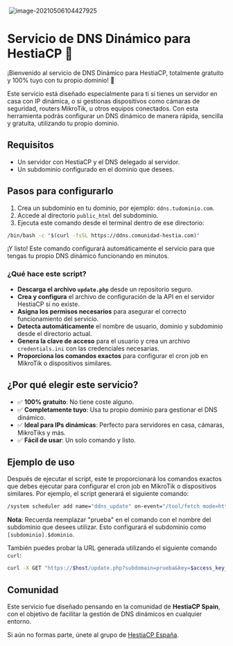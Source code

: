 ​                                                                                   ![[image-20210506104427925](https://t.me/aitorroma)](https://tva1.sinaimg.cn/large/008i3skNgy1gq8sv4q7cqj303k03kweo.jpg)



# Servicio de DNS Dinámico para HestiaCP 🚀

¡Bienvenido al servicio de DNS Dinámico para HestiaCP, totalmente gratuito y 100% tuyo con tu propio dominio! 🎉

Este servicio está diseñado especialmente para ti si tienes un servidor en casa con IP dinámica, o si gestionas dispositivos como cámaras de seguridad, routers MikroTik, u otros equipos conectados. Con esta herramienta podrás configurar un DNS dinámico de manera rápida, sencilla y gratuita, utilizando tu propio dominio.

## Requisitos

- Un servidor con HestiaCP y el DNS delegado al servidor.
- Un subdominio configurado en el dominio que desees.

## Pasos para configurarlo

1. Crea un subdominio en tu dominio, por ejemplo: `ddns.tudominio.com`.
2. Accede al directorio `public_html` del subdominio.
3. Ejecuta este comando desde el terminal dentro de ese directorio:

```bash
/bin/bash -c "$(curl -fsSL https://ddns.comunidad-hestia.com)"
```

¡Y listo! Este comando configurará automáticamente el servicio para que tengas tu propio DNS dinámico funcionando en minutos.

### ¿Qué hace este script?

- **Descarga el archivo `update.php`** desde un repositorio seguro.
- **Crea y configura** el archivo de configuración de la API en el servidor HestiaCP si no existe.
- **Asigna los permisos necesarios** para asegurar el correcto funcionamiento del servicio.
- **Detecta automáticamente** el nombre de usuario, dominio y subdominio desde el directorio actual.
- **Genera la clave de acceso** para el usuario y crea un archivo `credentials.ini` con las credenciales necesarias.
- **Proporciona los comandos exactos** para configurar el cron job en MikroTik o dispositivos similares.

## ¿Por qué elegir este servicio?

- ✅ **100% gratuito**: No tiene coste alguno.
- ✅ **Completamente tuyo**: Usa tu propio dominio para gestionar el DNS dinámico.
- ✅ **Ideal para IPs dinámicas**: Perfecto para servidores en casa, cámaras, MikroTiks y más.
- ✅ **Fácil de usar**: Un solo comando y listo.

## Ejemplo de uso

Después de ejecutar el script, este te proporcionará los comandos exactos que debes ejecutar para configurar el cron job en MikroTik o dispositivos similares. Por ejemplo, el script generará el siguiente comando:

```bash
/system scheduler add name="ddns_update" on-event="/tool/fetch mode=https url=\"https://$host/update.php?key=$access_key_id&subdomain=prueba\"" start-date=jan/01/1970 start-time=startup interval=1h comment="" disabled=no
```

**Nota**: Recuerda reemplazar "prueba" en el comando con el nombre del subdominio que desees utilizar. Esto configurará el subdominio como `[subdominio].$dominio`.

También puedes probar la URL generada utilizando el siguiente comando `curl`:

```bash
curl -X GET "https://$host/update.php?subdomain=prueba&key=$access_key_id"
```

## Comunidad

Este servicio fue diseñado pensando en la comunidad de **HestiaCP Spain**, con el objetivo de facilitar la gestión de DNS dinámicos en cualquier entorno.

Si aún no formas parte, únete al grupo de [HestiaCP España](https://t.me/HestiaCPSpain).

